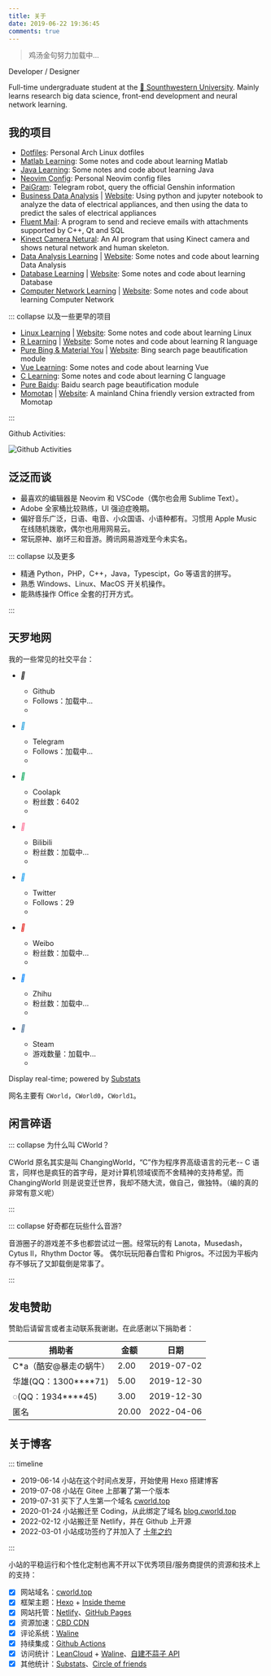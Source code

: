 ```yaml
---
title: 关于
date: 2019-06-22 19:36:45
comments: true
---
```


> <span id="hitokoto" style="color:var(--inside-accent-color)">鸡汤金句努力加载中...</sapn>

Developer / Designer

Full-time undergraduate student at the [🏫 Sounthwestern University](http://swu.edu.cn/). Mainly learns research big data science, front-end development and neural network learning.

## 我的项目

- [Dotfiles](https://github.com/cworld1/dotfiles): Personal Arch Linux dotfiles
- [Matlab Learning](https://github.com/cworld1/matlab-learning): Some notes and code about learning Matlab
- [Java Learning](https://github.com/cworld1/java-learning): Some notes and code about learning Java
- [Neovim Config](https://github.com/cworld1/nvim-config): Personal Neovim config files
- [PaiGram](https://github.com/PaiGramTeam/PaiGram): Telegram robot, query the official Genshin information
- [Business Data Analysis](https://github.com/cworld1/business-data) | [Website](https://github.com/cworld1/business-data/blob/main/main.ipynb): Using python and jupyter notebook to analyze the data of electrical appliances, and then using the data to predict the sales of electrical appliances
- [Fluent Mail](https://github.com/cworld1/fluent-mail): A program to send and recieve emails with attachments supported by C++, Qt and SQL
- [Kinect Camera Netural](https://github.com/cworld1/tcm): An AI program that using Kinect camera and shows netural network and human skeleton.
- [Data Analysis Learning](https://github.com/cworld1/da-learning) | [Website](https://da.cworld.top/): Some notes and code about learning Data Analysis
- [Database Learning](https://github.com/cworld1/db-learning) | [Website](https://db.cworld.top/): Some notes and code about learning Database
- [Computer Network Learning](https://github.com/cworld1/cn-learning) | [Website](https://cn.cworld.top/): Some notes and code about learning Computer Network

::: collapse 以及一些更早的项目

- [Linux Learning](https://github.com/cworld1/linux-learning) | [Website](https://linux.cworld.top/): Some notes and code about learning Linux
- [R Learning](https://github.com/cworld1/r-learning) | [Website](https://r.cworld.top/): Some notes and code about learning R language
- [Pure Bing & Material You](https://greasyfork.org/zh-CN/scripts/440462/code) | [Website](https://greasyfork.org/zh-CN/scripts/440462/): Bing search page beautification module
- [Vue Learning](https://github.com/cworld1/vue-learning): Some notes and code about learning Vue
- [C Learning](https://github.com/cworld1/c-learning): Some notes and code about learning C language
- [Pure Baidu](https://blog.cworld.top/post/pure-baidu): Baidu search page beautification module
- [Momotap](https://github.com/cworld1/momotap) | [Website](https://cworld1.github.io/momotap/): A mainland China friendly version extracted from Momotap

:::

Github Activities:

![Github Activities](https://ghchart.rshah.org/659eb9/cworld1)

## 泛泛而谈

- 最喜欢的编辑器是 Neovim 和 VSCode（偶尔也会用 Sublime Text）。
- Adobe 全家桶比较熟练，UI 强迫症晚期。
- 偏好音乐广泛，日语、电音、小众国语、小语种都有。习惯用 Apple Music 在线随机拨歌，偶尔也用用网易云。
- 常玩原神、崩坏三和音游。腾讯网易游戏至今未实名。

::: collapse 以及更多

- 精通 Python，PHP，C++，Java，Typescipt，Go 等语言的拼写。
- 熟悉 Windows、Linux、MacOS 开关机操作。
- 能熟练操作 Office 全套的打开方式。

:::

## 天罗地网

我的一些常见的社交平台：

<link href="/src/css/about.min.css" rel="stylesheet">
<div id="stats">

- <i class="a-icon" style="color:var(--inside-foreground-color)">&#xe7d1;</i>

  - Github
  - Follows：<span class="github">加载中...</span>
  - [](https://github.com/cworld1)

- <i class="a-icon" style="color:#2ca5e0">&#xe7e2;</i>

  - Telegram
  - Follows：<span class="telegram">加载中...</span>
  - [](https://t.me/cworld0_cn)

- <i class="a-icon" style="color:#11ab60">&#xe66b;</i>

  - Coolapk
  - 粉丝数：<span class="coolapk">6402</span>
  - [](https://www.coolapk.com/u/1384771)

- <i class="a-icon" style="color:#fe7398">&#xe7c8;</i>

  - Bilibili
  - 粉丝数：<span class="bilibili">加载中...</span>
  - [](https://space.bilibili.com/388346465)

- <i class="a-icon" style="color:#1da1f2">&#xe7e3;</i>

  - Twitter
  - Follows：<span class="twitter">29</span>
  - [](https://twitter.com/CWorld0)

- <i class="a-icon" style="color:#e71f19">&#xe7e4;</i>

  - Weibo
  - 粉丝数：<span class="weibo">加载中...</span>
  - [](https://weibo.com/cworld0)

- <i class="a-icon" style="color:#0084ff">&#xe7e5;</i>

  - Zhihu
  - 粉丝数：<span class="zhihu">加载中...</span>
  - [](https://www.zhihu.com/people/wolf-03/answers)

- <i class="a-icon" style="color:#50769d">&#xe7e1;</i>

  - Steam
  - 游戏数量：<span class="steamgames">加载中...</span>
  - [](https://steamcommunity.com/id/cworld)

Display real-time; powered by [Substats](https://github.com/spencerwooo/substats)

</div>

网名主要有 `CWorld`，`CWorld0`，`CWorld1`。

## 闲言碎语

::: collapse 为什么叫 CWorld？

CWorld 原名其实是叫 ChangingWorld，“C”作为程序界高级语言的元老-- C 语言，同样也是疯狂的首字母，是对计算机领域锲而不舍精神的支持希望。而 ChangingWorld 则是说变迁世界，我却不随大流，做自己，做独特。（编的真的非常有意义呢）

:::

::: collapse 好奇都在玩些什么音游?

音游圈子的游戏差不多也都尝试过一圈。经常玩的有 Lanota，Musedash，Cytus II，Rhythm Doctor 等。
偶尔玩玩阳春白雪和 Phigros。不过因为平板内存不够玩了又卸载倒是常事了。

:::

## 发电赞助

赞助后请留言或者主动联系我谢谢。在此感谢以下捐助者：

| 捐助者                   | 金额  | 日期       |
| ------------------------ | ----- | ---------- |
| C\*a（酷安@暴走の蜗牛）  | 2.00  | 2019-07-02 |
| 华雄(QQ：1300\*\*\*\*71) | 5.00  | 2019-12-30 |
| ◌(QQ：1934\*\*\*\*45)    | 3.00  | 2019-12-30 |
| 匿名                     | 20.00 | 2022-04-06 |

## 关于博客

::: timeline

- 2019-06-14 小站在这个时间点发芽，开始使用 Hexo 搭建博客
- 2019-07-08 小站在 Gitee 上部署了第一个版本
- 2019-07-31 买下了人生第一个域名 [cworld.top](https://cworld.top)
- 2020-01-24 小站搬迁至 Coding，从此绑定了域名 [blog.cworld.top](https://blog.cworld.top)
- 2022-02-12 小站搬迁至 Netlify，并在 Github 上开源
- 2022-03-01 小站成功签约了并加入了 [十年之约](https://www.foreverblog.cn/blog/2788.html)

:::

小站的平稳运行和个性化定制也离不开以下优秀项目/服务商提供的资源和技术上的支持：

- [x] 网站域名：[cworld.top](https://blog.cworld.top)
- [x] 框架主题：[Hexo](https://hexo.io) + [Inside theme](https://github.com/ikeq/hexo-theme-inside)
- [x] 网站托管：[Netlify](https://www.netlify.com/)、[GitHub Pages](https://pages.github.com)
- [x] 资源加速：[CBD CDN](https://cdn.cbd.int/)
- [x] 评论系统：[Waline](https://waline.js.org)
- [x] 持续集成：[Github Actions](https://github.com/cworld1/cworld1/actions/workflows/hexo-auto-deploy.yml)
- [x] 访问统计：[LeanCloud](https://console.leancloud.app) + [Waline](https://waline.js.org)、[自建不蒜子 API](https://busuanzi.icodeq.com/)
- [x] 其他统计：[Substats](https://github.com/spencerwooo/substats)、[Circle of friends](https://github.com/Rock-Candy-Tea/hexo-circle-of-friends)

<script src="./src/js/about.min.js"></script>
